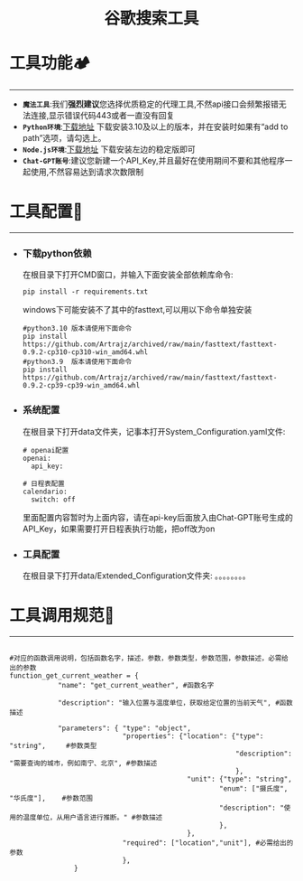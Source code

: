 
<h1><p align='center' >谷歌搜索工具</p></h1>



#  工具功能🏕️
***
   
 * **`魔法工具`**:我们**强烈建议**您选择优质稳定的代理工具,不然api接口会频繁报错无法连接,显示错误代码443或者一直没有回复
 * **`Python环境`**:[下载地址](https://www.python.org/downloads/) 下载安装3.10及以上的版本，并在安装时如果有“add to path”选项，请勾选上。
 * **`Node.js环境`**:[下载地址](https://nodejs.org/zh-cn) 下载安装左边的稳定版即可
 * **`Chat-GPT账号`**:建议您新建一个API_Key,并且最好在使用期间不要和其他程序一起使用,不然容易达到请求次数限制

# 工具配置📝
***
* ### 下载python依赖
   在根目录下打开CMD窗口，并输入下面安装全部依赖库命令:
   ```
   pip install -r requirements.txt
   ```
   windows下可能安装不了其中的fasttext,可以用以下命令单独安装
   ```
   #python3.10 版本请使用下面命令
   pip install https://github.com/Artrajz/archived/raw/main/fasttext/fasttext-0.9.2-cp310-cp310-win_amd64.whl
   #python3.9  版本请使用下面命令
   pip install https://github.com/Artrajz/archived/raw/main/fasttext/fasttext-0.9.2-cp39-cp39-win_amd64.whl
   ```
* ### 系统配置
   在根目录下打开data文件夹，记事本打开System_Configuration.yaml文件:
   ```
   # openai配置
   openai:
     api_key:
   
   # 日程表配置
   calendario:
     switch: off
   ```
   里面配置内容暂时为上面内容，请在api-key后面放入由Chat-GPT账号生成的API_Key，如果需要打开日程表执行功能，把off改为on

* ### 工具配置
   在根目录下打开data/Extended_Configuration文件夹:
   。。。。。。。。
  

# 工具调用规范🧰 
***

   ```
   
   #对应的函数调用说明，包括函数名字，描述，参数，参数类型，参数范围，参数描述，必需给出的参数
   function_get_current_weather = {
               "name": "get_current_weather", #函数名字
   
               "description": "输入位置与温度单位，获取给定位置的当前天气", #函数描述
   
               "parameters": { "type": "object", 
                               "properties": {"location": {"type": "string",     #参数类型
                                                           "description": "需要查询的城市，例如南宁、北京", #参数描述
                                                           },
                                               "unit": {"type": "string",  
                                                       "enum": ["摄氏度", "华氏度"],    #参数范围
                                                       "description": "使用的温度单位，从用户语言进行推断。" #参数描述
                                                       },
                                               },
                               "required": ["location","unit"], #必需给出的参数
                               },
                   }
   ```


